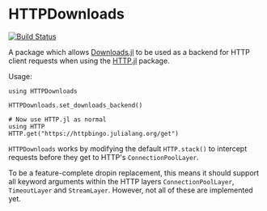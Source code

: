 # HTTPDownloads

[![Build Status](https://github.com/JuliaComputing/HTTPDownloads.jl/workflows/CI/badge.svg)](https://github.com/JuliaComputing/HTTPDownloads.jl/actions)

A package which allows [Downloads.jl](https://github.com/JuliaLang/Downloads.jl/)
to be used as a backend for HTTP client requests when using the
[HTTP.jl](https://github.com/JuliaWeb/HTTP.jl) package.

Usage:

```
using HTTPDownloads

HTTPDownloads.set_downloads_backend()

# Now use HTTP.jl as normal
using HTTP
HTTP.get("https://httpbingo.julialang.org/get")
```

`HTTPDownloads` works by modifying the default `HTTP.stack()` to intercept
requests before they get to HTTP's `ConnectionPoolLayer`.

To be a feature-complete dropin replacement, this means it should support
all keyword arguments within the HTTP layers `ConnectionPoolLayer`,
`TimeoutLayer` and `StreamLayer`. However, not all of these are implemented
yet.

